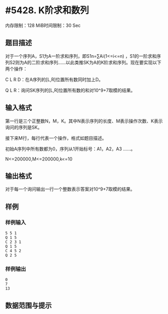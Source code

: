 # #5428. K阶求和数列

内存限制：128 MiB时间限制：30 Sec

## 题目描述

对于一个序列A，S1为A一阶求和序列，即S1n=&sum;Ai(1<=i<=n) ，S1的一阶求和序列S2则为A的二阶求和序列&hellip;&hellip;以此类推SK为A的K阶求和序列。现在要实现以下两个操作：

C L R D：在A序列的[L,R]位置所有数同时加上D。

Q L R：询问SK序列的[L,R]位置所有数的和对10^9+7取模的结果。

## 输入格式

第一行是三个正整数N，M，K。其中N表示序列的长度、M表示操作次数、K表示询问的序列是SK。

接下来M行，每行代表一个操作，格式如题目描述。

初始A序列中所有数都为0，序列从1开始标号：A1，A2，A3 ......。

N<=200000,M<=200000,k<=10

## 输出格式

对于每一个询问输出一行一个整数表示答案对10^9+7取模的结果。

## 样例

### 样例输入

    
    5 5 1
    Q 1 5
    C 2 3 1
    Q 1 5
    C 4 5 2
    Q 2 5
    

### 样例输出

    
    0
    7
    13
    
    

## 数据范围与提示
